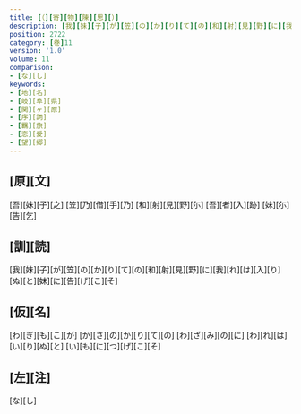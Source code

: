 ```yaml
---
title: [（][寄][物][陳][思][）]
description: [我][妹][子][が][笠][の][か][り][て][の][和][射][見][野][に][我][れ][は][入][り][ぬ][と][妹][に][告][げ][こ][そ]
position: 2722
category: [巻]11
version: '1.0'
volume: 11
comparison:
- [な][し]
keywords:
- [地][名]
- [岐][阜][県]
- [関][ヶ][原]
- [序][詞]
- [羈][旅]
- [恋][愛]
- [望][郷]
---
```


## [原][文]

[吾][妹][子][之] [笠][乃][借][手][乃] [和][射][見][野][尓] [吾][者][入][跡] [妹][尓][告][乞]

## [訓][読]

[我][妹][子][が][笠][の][か][り][て][の][和][射][見][野][に][我][れ][は][入][り][ぬ][と][妹][に][告][げ][こ][そ]

## [仮][名]

[わ][ぎ][も][こ][が] [か][さ][の][か][り][て][の] [わ][ざ][み][の][に] [わ][れ][は][い][り][ぬ][と] [い][も][に][つ][げ][こ][そ]

## [左][注]

[な][し]

